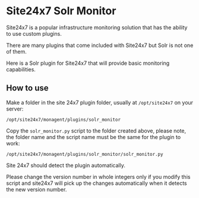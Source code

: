 # Site24x7 Solr Monitor

Site24x7 is a popular infrastructure monitoring solution that has the ability to use custom plugins.

There are many plugins that come included with Site24x7 but Solr is not one of them.

Here is a Solr plugin for Site24x7 that will provide basic monitoring capabilities.

## How to use

Make a folder in the site 24x7 plugin folder, usually at `/opt/site24x7` on your server: 

`/opt/site24x7/monagent/plugins/solr_monitor`

Copy the `solr_monitor.py` script to the folder created above, please note, the folder name and the script name must be the same for the plugin to work:

`/opt/site24x7/monagent/plugins/solr_monitor/solr_monitor.py`

Site 24x7 should detect the plugin automatically.

Please change the version number in whole integers only if you modify this script and site24x7 will pick up the changes automatically when it detects the new version number.

